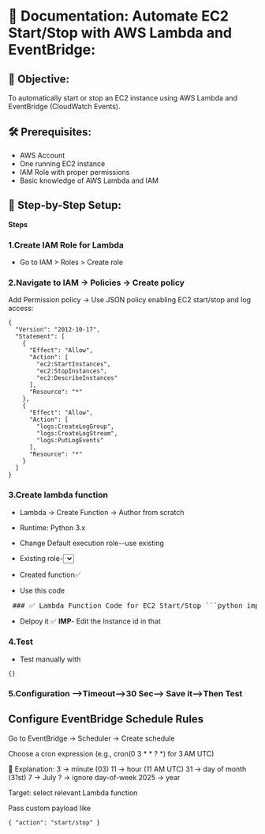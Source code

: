 # 📘 Documentation: Automate EC2 Start/Stop with AWS Lambda and EventBridge:

## 📌 Objective:
To automatically start or stop an EC2 instance using AWS Lambda and EventBridge (CloudWatch Events).

## 🛠️  Prerequisites:

- AWS Account
- One running EC2 instance
- IAM Role with proper permissions
- Basic knowledge of AWS Lambda and IAM

## 🧾 Step-by-Step Setup:

**Steps**

### 1.Create IAM Role for Lambda
-  Go to IAM > Roles > Create role

### 2.Navigate to IAM → Policies → Create policy
Add Permission policy →<policyname>
Use JSON policy enabling EC2 start/stop and log access:
```
{
  "Version": "2012-10-17",
  "Statement": [
    {
      "Effect": "Allow",
      "Action": [
        "ec2:StartInstances",
        "ec2:StopInstances",
        "ec2:DescribeInstances"
      ],
      "Resource": "*"
    },
    {
      "Effect": "Allow",
      "Action": [
        "logs:CreateLogGroup",
        "logs:CreateLogStream",
        "logs:PutLogEvents"
      ],
      "Resource": "*"
    }
  ]
}
```

### 3.Create lambda function

- Lambda → Create Function → Author from scratch
- Runtime: Python 3.x
- Change Default execution role--use existing
- Existing role-<select role>
- Created function✅

- Use this code

<pre> ### ✅ Lambda Function Code for EC2 Start/Stop ```python import boto3 def lambda_handler(event, context): ec2 = boto3.client('ec2', region_name='ap-south-1') # Replace with your region instance_id = 'i-0abce123efgh5578' # Replace with your actual EC2 instance ID action = event.get('action', '').lower() # Expect 'start' or 'stop' if action == 'start': response = ec2.start_instances(InstanceIds=[instance_id]) return { 'statusCode': 200, 'body': f'Started instance {instance_id}. Response: {response}' } elif action == 'stop': response = ec2.stop_instances(InstanceIds=[instance_id]) return { 'statusCode': 200, 'body': f'Stopped instance {instance_id}. Response: {response}' } else: return { 'statusCode': 400, 'body': 'Invalid action. Use "start" or "stop".' } ``` </pre>

- Delpoy it ✅ 
**IMP**- Edit the Instance id in that

### 4.Test
- Test manually with
```
{}
```
### 5.Configuration -->Timeout-->30 Sec--> Save it-->Then Test

## Configure EventBridge Schedule Rules

Go to EventBridge → Scheduler → Create schedule

Choose a cron expression (e.g., cron(0 3 * * ? *) for 3 AM UTC)

📘 Explanation:
3 → minute (03)
11 → hour (11 AM UTC)
31 → day of month (31st)
7 → July
? → ignore day-of-week
2025 → year

Target: select relevant Lambda function

Pass custom payload like
```
{ "action": "start/stop" }
```

